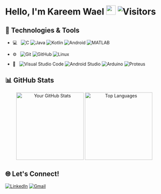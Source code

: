 # Hello, I'm Kareem Wael <img src="https://media.giphy.com/media/hvRJCLFzcasrR4ia7z/giphy.gif" width="30px"> <img  src="https://komarev.com/ghpvc/?username=kareemwael9898" alt="Visitors" />


## 🔧 Technologies & Tools
- 💻 &nbsp;
![C](https://img.shields.io/badge/-C-333333?style=flat-square&logo=c)
![Java](https://img.shields.io/badge/java-333333?style=flat&logo=openjdk&logoColor=red)
![Kotlin](https://img.shields.io/badge/Kotlin-0095D5?style=flat&logo=kotlin&logoColor=white)
![Android](https://img.shields.io/badge/Android-3DDC84?style=flat&logo=android&logoColor=white)
![MATLAB](https://img.shields.io/badge/MATLAB-333333?style=flat)

- ⚙️ &nbsp;
![Git](https://img.shields.io/badge/-Git-333333?style=flat&logo=git)
![GitHub](https://img.shields.io/badge/-GitHub-333333?style=flat&logo=github)
![Linux](https://img.shields.io/badge/Linux-333333?style=flat&logo=linux&logoColor=yellow)

- 🔧 &nbsp;
![Visual Studio Code](https://img.shields.io/badge/-Visual%20Studio%20Code-333333?style=flat&logo=visual-studio-code&logoColor=007ACC)
![Android Studio](https://img.shields.io/badge/Android_Studio-333333?style=flat&logo=android-studio&logoColor=3DDC84)
![Arduino](https://img.shields.io/badge/Arduino_IDE-333333?style=flat&logo=arduino&logoColor=blue)
![Proteus](https://img.shields.io/badge/Proteus-333333?style=flat&logo=proteus&logoColor=blue&style=for-the-badge)

## 📊 GitHub Stats
<p align="center">
  <img src="https://github-readme-stats.vercel.app/api?username=kareemwael9898&show_icons=true&hide=prs" alt="Your GitHub Stats" height="215px"/>
  <img src="https://github-readme-stats.vercel.app/api/top-langs/?username=kareemwael9898&layout=donut" alt="Top Languages" height="215px"/>
</p>

## 🌐 Let's Connect!
[![LinkedIn](https://img.shields.io/badge/-LINKEDIN-0077B5?style=for-the-badge&logo=linkedin&logoColor=white)](https://www.linkedin.com/in/kareem-wael-t22/)
[![Gmail](https://img.shields.io/badge/-GMAIL-D14836?style=for-the-badge&logo=gmail&logoColor=white)](mailto:kareemwael9898@gmail.com)

